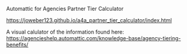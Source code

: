 Automattic for Agencies Partner Tier Calculator

https://joweber123.github.io/a4a_partner_tier_calculator/index.html

A visual calulator of the information found here: https://agencieshelp.automattic.com/knowledge-base/agency-tiering-benefits/

